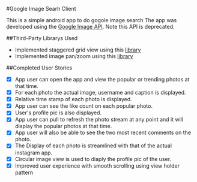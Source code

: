 #Google Image Searh Client

This is a simple android app to do gogole image search
The app was developed using the [Google Image API](https://developers.google.com/image-search/v1/jsondevguide#json_reference). 
Note this API is deprecated.

##Third-Party Librarys Used
 * Implemented staggered grid view using this [library](https://github.com/f-barth/AndroidStaggeredGrid)
 * Implemented image pan/zoom using this [library](https://github.com/MikeOrtiz/TouchImageView)

##Completed User Stories
  * [x] App user can open the app and view the popular or trending photos at that time.
  * [x] For each photo the actual image, username and caption is displayed.
  * [x] Relative time stamp of each photo is displayed.
  * [x] App user can see the like count on each popular photo.
  * [x] User's profile pic is also displayed.
  * [x] App user can pull to refresh the photo stream at any point and it will display the popular photos at that time.
  * [x] App user will also be able to see the two most recent comments on the photo.
  * [x] The Display of each photo is streamlined with that of the actual instagram app.
  * [x] Circular image view is used to diaply the profile pic of the user.
  * [x] Improved user experience with smooth scrolling using view holder pattern
